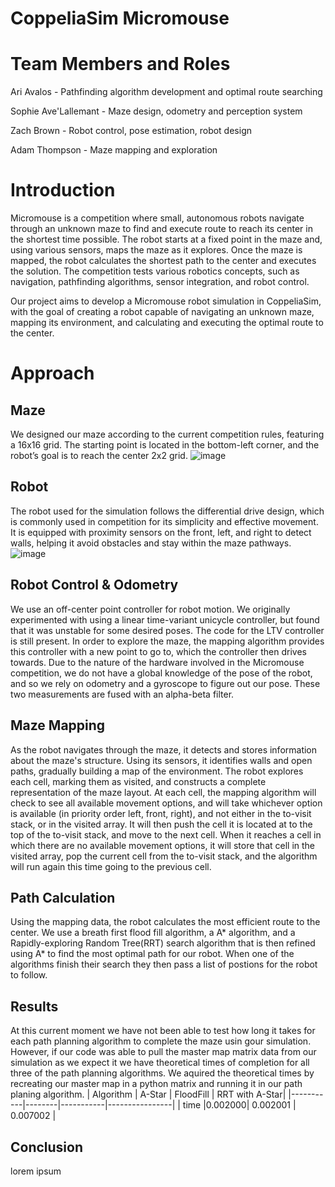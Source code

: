 # CoppeliaSim Micromouse

# Team Members and Roles
Ari Avalos - Pathfinding algorithm development and optimal route searching

Sophie Ave'Lallemant - Maze design, odometry and perception system

Zach Brown - Robot control, pose estimation, robot design

Adam Thompson - Maze mapping and exploration

# Introduction
Micromouse is a competition where small, autonomous robots navigate through an unknown maze to find and execute route to reach its center in the shortest time possible. The robot starts at a fixed point in the maze and, using various sensors, maps the maze as it explores. Once the maze is mapped, the robot calculates the shortest path to the center and executes the solution. The competition tests various robotics concepts, such as navigation, pathfinding algorithms, sensor integration, and robot control.

Our project aims to develop a Micromouse robot simulation in CoppeliaSim, with the goal of creating a robot capable of navigating an unknown maze, mapping its environment, and calculating and executing the optimal route to the center.
# Approach 

## Maze
We designed our maze according to the current competition rules, featuring a 16x16 grid. The starting point is located in the bottom-left corner, and the robot’s goal is to reach the center 2x2 grid. 
![image](https://github.com/user-attachments/assets/cfde2533-9c36-4ca0-8f5c-8aaf8c60aee9)

## Robot
The robot used for the simulation follows the differential drive design, which is commonly used in competition for its simplicity and effective movement. It is equipped with proximity sensors on the front, left, and right to detect walls, helping it avoid obstacles and stay within the maze pathways. 
![image](https://github.com/user-attachments/assets/de1474dc-6f75-4c5b-8f5b-74d13777b664)



## Robot Control & Odometry
We use an off-center point controller for robot motion. We originally experimented with using a linear time-variant unicycle controller, but found that it was unstable for some desired poses. The code for the LTV controller is still present. In order to explore the maze, the mapping algorithm provides this controller with a new point to go to, which the controller then drives towards. Due to the nature of the hardware involved in the Micromouse competition, we do not have a global knowledge of the pose of the robot, and so we rely on odometry and a gyroscope to figure out our pose. These two measurements are fused with an alpha-beta filter.

## Maze Mapping
As the robot navigates through the maze, it detects and stores information about the maze's structure. Using its sensors, it identifies walls and open paths, gradually building a map of the environment. The robot explores each cell, marking them as visited, and constructs a complete representation of the maze layout. At each cell, the mapping algorithm will check to see all available movement options, and will take whichever option is available (in priority order left, front, right), and not either in the to-visit stack, or in the visited array. It will then push the cell it is located at to the top of the to-visit stack, and move to the next cell. When it reaches a cell in which there are no available movement options, it will store that cell in the visited array, pop the current cell from the to-visit stack, and the algorithm will run again this time going to the previous cell.

## Path Calculation
Using the mapping data, the robot calculates the most efficient route to the center. We use a breath first flood fill algorithm, a A* algorithm, and a Rapidly-exploring Random Tree(RRT) search algorithm that is then refined using A* to find the most optimal path for our robot. When one of the algorithms finish their search they then pass a list of postions for the robot to follow.

## Results
At this current moment we have not been able to test how long it takes for each path planning algorithm to complete the maze usin gour simulation. However, if our code was able to pull the master map matrix data from our simulation as we expect it we have theoretical times of completion for all three of the path planning algorithms. We aquired the theoretical times by recreating our master map in a python matrix and running it in our path planing algorithm.
| Algorithm | A-Star | FloodFill | RRT with A-Star|
|-----------|--------|-----------|----------------|
| time      |0.002000| 0.002001  | 0.007002       |


## Conclusion
lorem ipsum
